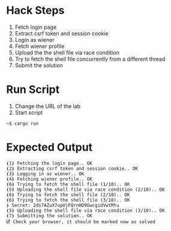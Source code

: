 # Hack Steps

1. Fetch login page
2. Extract csrf token and session cookie
3. Login as wiener
4. Fetch wiener profile
5. Upload the the shell file via race condition
6. Try to fetch the shell file concurrently from a different thread
7. Submit the solution

# Run Script

1. Change the URL of the lab
2. Start script

```
~$ cargo run
```

# Expected Output

```
⦗1⦘ Fetching the login page.. OK
⦗2⦘ Extracting csrf token and session cookie.. OK
⦗3⦘ Logging in as wiener.. OK
⦗4⦘ Fetching wiener profile.. OK
⦗6⦘ Trying to fetch the shell file (1/10).. OK
⦗5⦘ Uploading the shell file via race condition (2/10).. OK
⦗6⦘ Trying to fetch the shell file (2/10).. OK
⦗6⦘ Trying to fetch the shell file (3/10).. OK
❯ Secret: 2ds7AZuX7upUjFQrnHD9GwcgidVwtMtu
⦗5⦘ Uploading the shell file via race condition (3/10).. OK
⦗7⦘ Submitting the solution.. OK
🗹 Check your browser, it should be marked now as solved
```
